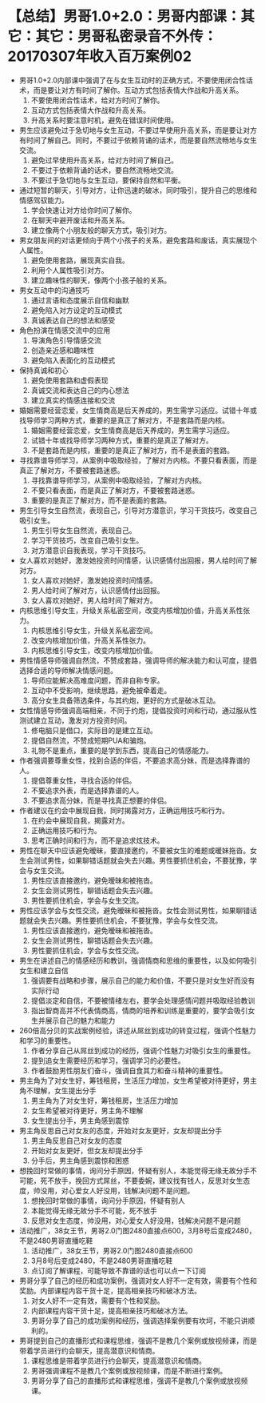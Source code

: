 # 【总结】男哥1.0+2.0：男哥内部课：其它：其它：男哥私密录音不外传：20170307年收入百万案例02

-   男哥1.0+2.0内部课中强调了在与女生互动时的正确方式，不要使用闭合性话术，而是要让对方有时间了解你。互动方式包括表情大作战和升高关系。
    1.  不要使用闭合性话术，给对方时间了解你。
    2.  互动方式包括表情大作战和升高关系。
    3.  升高关系时要注意时机，避免在错误时间使用。
-   男生应该避免过于急切地与女生互动，不要过早使用升高关系，而是要让对方有时间了解自己。同时，不要过于依赖背诵的话术，而是要自然流畅地与女生交流。
    1.  避免过早使用升高关系，给对方时间了解自己。
    2.  不要过于依赖背诵的话术，要自然流畅地交流。
    3.  不要过于急切地与女生互动，要保持自然和平衡。
-   通过短暂的聊天，引导对方，让你迅速的破冰，同时吸引，提升自己的思维和情感驾驭能力。
    1.  学会快速让对方给你时间了解你。
    2.  在聊天中避开废话和升高关系。
    3.  建立像两个小朋友般的聊天方式，吸引对方。
-   男女朋友间的对话更倾向于两个小孩子的关系，避免套路和废话，真实展现个人属性。
    1.  避免使用套路，展现真实自我。
    2.  利用个人属性吸引对方。
    3.  建立趣味性的聊天，像两个小孩子般的关系。
-   男女互动中的沟通技巧
    1.  通过言语和态度展示自信和幽默
    2.  避免陷入对方设定的互动模式
    3.  真诚表达自己的想法和感受
-   角色扮演在情感交流中的应用
    1.  导演角色引导情感交流
    2.  创造亲近感和趣味性
    3.  避免陷入表面化的互动模式
-   保持真诚和初心
    1.  避免使用套路和虚假表现
    2.  真诚交流和表达自己的内心想法
    3.  建立真实的情感连接和交流
-   婚姻需要经营恋爱，女生情商高是后天养成的，男生需学习适应。试错十年或找导师学习两种方式，重要的是真正了解对方，不是套路而是内核。
    1.  婚姻需要经营恋爱，女生情商高是后天养成的，男生需学习适应。
    2.  试错十年或找导师学习两种方式，重要的是真正了解对方。
    3.  不是套路而是内核，重要的是真正了解对方，而不是表面的套路。
-   寻找靠谱导师学习，从案例中吸取经验，了解对方内核。不要只看表面，而是真正了解对方，不要被套路迷惑。
    1.  寻找靠谱导师学习，从案例中吸取经验，了解对方内核。
    2.  不要只看表面，而是真正了解对方，不要被套路迷惑。
    3.  重要的是真正了解对方，而不是表面的套路。
-   男生引导女生自然流，表现自己，引导对方潜意识，学习干货技巧，改变自己吸引女生。
    1.  男生引导女生自然流，表现自己。
    2.  学习干货技巧，改变自己吸引女生。
    3.  对方潜意识自我表现，学习干货技巧。
-   女人喜欢对她好，激发她投资时间情感，认识感情付出回报，男人给时间了解对方。
    1.  女人喜欢对她好，激发她投资时间情感。
    2.  男人给时间了解对方，认识感情付出回报。
    3.  女人喜欢对她好，男人给时间了解对方。
-   内核思维引导女生，升级关系私密空间，改变内核增加价值，升高关系性张力。
    1.  内核思维引导女生，升级关系私密空间。
    2.  改变内核增加价值，升高关系性张力。
    3.  内核思维引导女生，改变内核增加价值。
-   男性情感导师强调自然流，不赞成套路，强调导师的解决能力和认可度，提倡选择合适的导师解决情感问题。
    1.  导师应能解决高难度问题，而非自称专家。
    2.  互动中不受影响，继续思路，避免被牵着走。
    3.  高分女生具备筛选条件，与其约炮，更好的方式是破冰互动。
-   女性情感导师强调高端相亲，不同于约炮，提倡投资时间和行动，通过服从性测试建立互动，激发对方投资时间。
    1.  修电脑只是借口，实际目的是建立互动。
    2.  提倡自然流，不赞成短期PUA和骗炮。
    3.  礼物不是重点，重要的是学到东西，提高自己的情感能力。
-   作者强调要尊重女性，找到合适的伴侣，不要追求高分妹，而是选择靠谱的人。
    1.  提倡尊重女性，寻找合适的伴侣。
    2.  不要追求外表，而是选择靠谱的人。
    3.  不要追求高分妹，而是寻找真正想要的伴侣。
-   作者建议在约会中展现自我，同时揭露对方，正确运用技巧和行为。
    1.  在约会中展现自我，揭露对方。
    2.  正确运用技巧和行为。
    3.  思考正确时间和行为，而不是追求炫技术。
-   男性在聊天中应该避免暧昧，要直接邀约，不要被女生的难题或暖妹拖沓。女生会测试男性，如果聊错话题就会失去兴趣。男性要抓住机会，不要犹豫，学会与女生交流。
    1.  男性应该直接邀约，避免暧昧和被拖沓。
    2.  女生会测试男性，聊错话题会失去兴趣。
    3.  男性要抓住机会，学会与女生交流。
-   男性应该学会与女性交流，避免暧昧和被拖沓。女性会测试男性，如果聊错话题就会失去兴趣。男性要抓住机会，不要犹豫，学会与女性交流。
    1.  男性应该直接邀约，避免暧昧和被拖沓。
    2.  女生会测试男性，聊错话题会失去兴趣。
    3.  男性要抓住机会，学会与女性交流。
-   男生在讲述自己的情感经历和教训，强调情商和思维的重要性，以及如何吸引女生和建立自信
    1.  强调要有战略和步骤，展示自己的能力和价值，不要只是对女生好而没有实际行动
    2.  提倡淡定和自信，不要被情绪左右，要学会处理感情问题并吸取经验教训
    3.  指出智商高并不代表情商高，情商的培养和训练是重要的，要学会吸引女生并展示自己的魅力和能力
-   260倍高分贝的实战案例经验，讲述从屌丝到成功的转变过程，强调个性魅力和学习的重要性。
    1.  作者分享自己从屌丝到成功的经历，强调个性魅力对吸引女生的重要性。
    2.  提到追女生需要经历和学习，强调学习的必要性。
    3.  作者鼓励男性朋友们奋斗，强调自食其力和奋斗精神的重要性。
-   男主角为了对女生好，筹钱租房，生活压力增加，女生希望被对待更好，男主角不理解，女生提出分手
    1.  男主角为了对女生好，筹钱租房，生活压力增加
    2.  女生希望被对待更好，男主角不理解
    3.  女生提出分手，男主角感到震惊
-   男主角反思自己对女友的态度，开始对女友更好，女友却提出分手
    1.  男主角反思自己对女友的态度
    2.  开始对女友更好，但女友却提出分手
    3.  分手后，男主角感到震惊和困惑
-   想挽回时常做的事情，询问分手原因，怀疑有别人，本能觉得无缘无故分手不可能，死不放手，挽回方式屌丝，不要委婉，建议找有钱人，反思对女生态度，帅没用，对心爱女人好没用，钱解决问题不是问题。
    1.  想挽回时常做的事情，询问分手原因，怀疑有别人
    2.  本能觉得无缘无故分手不可能，死不放手
    3.  反思对女生态度，帅没用，对心爱女人好没用，钱解决问题不是问题
-   活动推广，38女王节，男哥2.0门图2480直接点600，3月8号后变成2480，不是2480男哥直播吃鞋
    1.  活动推广，38女王节，男哥2.0门图2480直接点600
    2.  3月8号后变成2480，不是2480男哥直播吃鞋
    3.  点订阅了解课程，可能导致不靠谱的话也可以点一下订阅
-   男哥分享了自己的经历和成功案例，强调对女人好不一定有效，需要有个性和奖励。内部课程内容干货十足，提高相亲技巧和破冰方法。
    1.  对女人好不一定有效，需要有个性和奖励。
    2.  内部课程内容干货十足，提高相亲技巧和破冰方法。
    3.  男哥分享了自己的成功案例和经历，强调选择案例要有坎坷，不能只讲顺利的。
-   男哥提到自己的直播形式和课程思维，强调不是教几个案例或放视频课，而是带着学员进行约会聊天，提高潜意识和情商。
    1.  课程思维是带着学员进行约会聊天，提高潜意识和情商。
    2.  男哥强调课程不是教几个案例或放视频课，而是不断进行案例。
    3.  男哥分享了自己的直播形式和课程思维，强调不是教几个案例或放视频课。